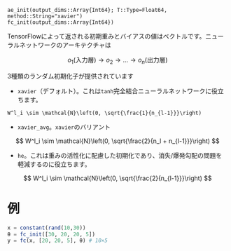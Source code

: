 ```
ae_init(output_dims::Array{Int64}; T::Type=Float64, method::String="xavier")
fc_init(output_dims::Array{Int64})
```

TensorFlowによって返される初期重みとバイアスの値はベクトルです。ニューラルネットワークのアーキテクチャは

$$
o_1 (\text{入力層}) \rightarrow o_2 \rightarrow \ldots \rightarrow o_n (\text{出力層})
$$

3種類のランダム初期化子が提供されています

  * `xavier`（デフォルト）。これは`tanh`完全結合ニューラルネットワークに役立ちます。

```
W^l_i \sim \mathcal{N}\left(0, \sqrt{\frac{1}{n_{l-1}}}\right)
```

  * `xavier_avg`。`xavier`のバリアント

$$
W^l_i \sim \mathcal{N}\left(0, \sqrt{\frac{2}{n_l + n_{l-1}}}\right)
$$

  * `he`。これは重みの活性化に配慮した初期化であり、消失/爆発勾配の問題を軽減するのに役立ちます。

$$
W^l_i \sim \mathcal{N}\left(0, \sqrt{\frac{2}{n_{l-1}}}\right)
$$

# 例

```julia
x = constant(rand(10,30))
θ = fc_init([30, 20, 20, 5])
y = fc(x, [20, 20, 5], θ) # 10×5
```
